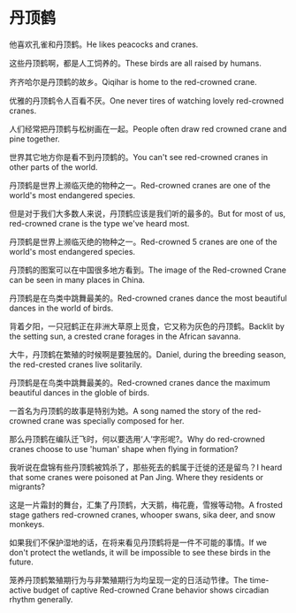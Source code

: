 # 丹顶鹤

<p><span class="chinese">他喜欢孔雀和丹顶鹤。</span><span class="english">He likes peacocks and cranes.</span></p>

<p><span class="chinese">这些丹顶鹤啊，都是人工饲养的。</span><span class="english">These birds are all raised by humans.</span></p>

<p><span class="chinese">齐齐哈尔是丹顶鹤的故乡。</span><span class="english">Qiqihar is home to the red-crowned crane.</span></p>

<p><span class="chinese">优雅的丹顶鹤令人百看不厌。</span><span class="english">One never tires of watching lovely red-crowned cranes.</span></p>

<p><span class="chinese">人们经常把丹顶鹤与松树画在一起。</span><span class="english">People often draw red crowned crane and pine together.</span></p>

<p><span class="chinese">世界其它地方你是看不到丹顶鹤的。</span><span class="english">You can't see red-crowned cranes in other parts of the world.</span></p>

<p><span class="chinese">丹顶鹤是世界上濒临灭绝的物种之一。</span><span class="english">Red-crowned cranes are one of the world's most endangered species.</span></p>

<p><span class="chinese">但是对于我们大多数人来说，丹顶鹤应该是我们听的最多的。</span><span class="english">But for most of us, red-crowned crane is the type we've heard most.</span></p>

<p><span class="chinese">丹顶鹤是世界上濒临灭绝的物种之一。</span><span class="english">Red-crowned 5 cranes are one of the world's most endangered species.</span></p>

<p><span class="chinese">丹顶鹤的图案可以在中国很多地方看到。</span><span class="english">The image of the Red-crowned Crane can be seen in many places in China.</span></p>

<p><span class="chinese">丹顶鹤是在鸟类中跳舞最美的。</span><span class="english">Red-crowned cranes dance the most beautiful dances in the world of birds.</span></p>

<p><span class="chinese">背着夕阳，一只冠鹤正在非洲大草原上觅食，它又称为灰色的丹顶鹤。</span><span class="english">Backlit by the setting sun, a crested crane forages in the African savanna.</span></p>

<p><span class="chinese">大牛，丹顶鹤在繁殖的时候啊是要独居的。</span><span class="english">Daniel, during the breeding season, the red-crested cranes live solitarily.</span></p>

<p><span class="chinese">丹顶鹤是在鸟类中跳舞最美的。</span><span class="english">Red-crowned cranes dance the maximum beautiful dances in the globle of birds.</span></p>

<p><span class="chinese">一首名为丹顶鹤的故事是特别为她。</span><span class="english">A song named the story of the red-crowned crane was specially composed for her.</span></p>

<p><span class="chinese">那么丹顶鹤在编队迁飞时，何以要选用‘人’字形呢?。</span><span class="english">Why do red-crowned cranes choose to use 'human' shape when flying in formation?</span></p>

<p><span class="chinese">我听说在盘锦有些丹顶鹤被鸩杀了，那些死去的鹤属于迁徙的还是留鸟？</span><span class="english">I heard that some cranes were poisoned at Pan Jing. Where they residents or migrants?</span></p>

<p><span class="chinese">这是一片霜封的舞台，汇集了丹顶鹤，大天鹅，梅花鹿，雪猴等动物。</span><span class="english">A frosted stage gathers red-crowned cranes, whooper swans, sika deer, and snow monkeys.</span></p>

<p><span class="chinese">如果我们不保护湿地的话，在将来看见丹顶鹤将是一件不可能的事情。</span><span class="english">If we don't protect the wetlands, it will be impossible to see these birds in the future.</span></p>

<p><span class="chinese">笼养丹顶鹤繁殖期行为与非繁殖期行为均呈现一定的日活动节律。</span><span class="english">The time-active budget of captive Red-crowned Crane behavior shows circadian rhythm generally.</span></p>

